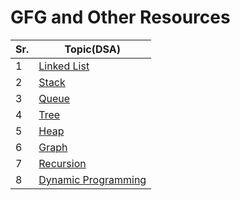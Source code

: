 # GFG and Other Resources

| Sr. | Topic(DSA)                                 |
| --- | ------------------------------------------ |
| 1   | [Linked List](linked_list)                 |
| 2   | [Stack](stack)                             |
| 3   | [Queue](queue)                             |
| 4   | [Tree](tree)                               |
| 5   | [Heap](heap)                               |
| 6   | [Graph](graph)                             |
| 7   | [Recursion](recursion)                     |
| 8   | [Dynamic Programming](Dynamic_Programming) |
